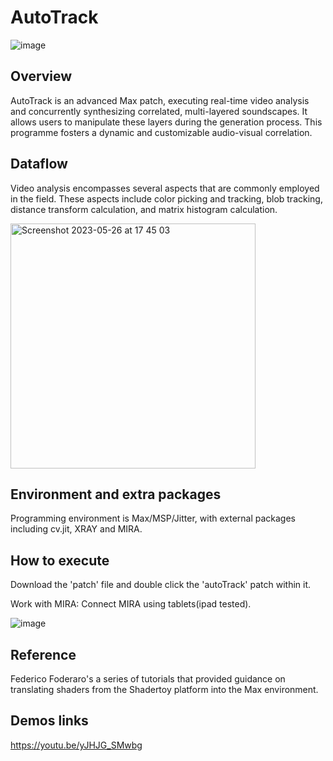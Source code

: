 # AutoTrack

![image](https://github.com/cheapcrapcommunity/autoTrack/assets/76624368/ed352ab5-c06f-48de-90aa-13e77bec0045)

## Overview
AutoTrack is an advanced Max patch, executing real-time video analysis and concurrently synthesizing correlated, multi-layered soundscapes. 
It allows users to manipulate these layers during the generation process. This programme fosters a dynamic and customizable audio-visual correlation.

## Dataflow
Video analysis encompasses several aspects that are commonly employed in the field. These aspects include color picking and tracking, blob tracking, distance transform calculation, and matrix histogram calculation.

<img width="392" alt="Screenshot 2023-05-26 at 17 45 03" src="https://github.com/cheapcrapcommunity/autoTrack/assets/76624368/2a112525-f546-4677-b5ba-ee50bbe37d99">

## Environment and extra packages
Programming environment is Max/MSP/Jitter, with external packages including cv.jit, XRAY and MIRA.

## How to execute
Download the 'patch' file and double click the 'autoTrack' patch within it.

Work with MIRA: Connect MIRA using tablets(ipad tested).

![image](https://github.com/cheapcrapcommunity/autoTrack/assets/76624368/4716c0b1-c3ce-4c0c-ba37-fc29ccb32c9e)


## Reference
Federico Foderaro's a series of tutorials that provided guidance on translating shaders from the Shadertoy platform into the Max environment.

## Demos links
https://youtu.be/yJHJG_SMwbg


